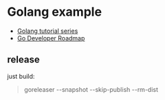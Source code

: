 # Golang example
- [Golang tutorial series](https://golangbot.com/learn-golang-series/)
- [Go Developer Roadmap](https://github.com/navono/golang-developer-roadmap)

## release

just build:
> goreleaser --snapshot --skip-publish --rm-dist
